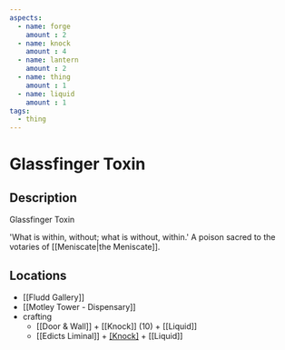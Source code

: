 ```yaml
---
aspects: 
  - name: forge
    amount : 2
  - name: knock
    amount : 4
  - name: lantern
    amount : 2
  - name: thing
    amount : 1
  - name: liquid
    amount : 1
tags:
  - thing
---
```


# Glassfinger Toxin

## Description
Glassfinger Toxin

'What is within, without; what is without, within.' A poison sacred to the votaries of [[Meniscate|the Meniscate]].
## Locations
- [[Fludd Gallery]]
- [[Motley Tower - Dispensary]]
- crafting 
	- [[Door & Wall]] + [[Knock]] (10) + [[Liquid]]
	- [[Edicts Liminal]] + [[Knock]](10) + [[Liquid]]